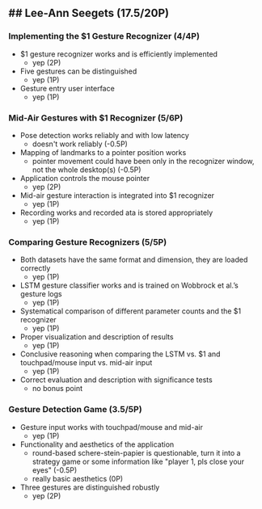 ## ## Lee-Ann Seegets (17.5/20P)

### Implementing the $1 Gesture Recognizer (4/4P)
* $1 gesture recognizer works and is efficiently implemented
    * yep (2P)
* Five gestures can be distinguished
    * yep (1P)
* Gesture entry user interface
    * yep (1P)


### Mid-Air Gestures with $1 Recognizer (5/6P)
* Pose detection works reliably and with low latency
    * doesn't work reliably (-0.5P)
* Mapping of landmarks to a pointer position works
    * pointer movement could have been only in the recognizer window, not the whole desktop(s) (-0.5P)
* Application controls the mouse pointer
    * yep (2P)
* Mid-air gesture interaction is integrated into $1 recognizer
    * yep (1P)
* Recording works and recorded ata is stored appropriately
    * yep (1P)

### Comparing Gesture Recognizers (5/5P)
* Both datasets have the same format and dimension, they are loaded correctly
    * yep (1P)
* LSTM gesture classifier works and is trained on Wobbrock et al.’s gesture logs
    * yep (1P)
* Systematical comparison of different parameter counts and the $1 recognizer
    * yep (1P)
* Proper visualization and description of results
    * yep (1P)
* Conclusive reasoning when comparing the LSTM vs. $1 and touchpad/mouse input vs. mid-air input
    * yep (1P)
* Correct evaluation and description with significance tests
    * no bonus point

### Gesture Detection Game (3.5/5P)
* Gesture input works with touchpad/mouse and mid-air
    * yep (1P)
* Functionality and aesthetics of the application
    * round-based schere-stein-papier is questionable, turn it into a strategy game or some information like "player 1, pls close your eyes" (-0.5P)
    * really basic aesthetics (0P)
* Three gestures are distinguished robustly
    * yep (2P)